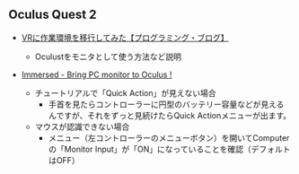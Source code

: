 
## Oculus Quest 2

* [VRに作業環境を移行してみた【プログラミング・ブログ】](https://hayatofolio.com/switch-workspace-to-vr/)
  * Oculustをモニタとして使う方法など説明

* [Immersed - Bring PC monitor to Oculus ! ](https://immersed.com/)
  * チュートリアルで「Quick Action」が見えない場合
    * 手首を見たらコントローラーに円型のバッテリー容量などが見えるんですが、それをずっと見続けたらQuick Actionメニューが出ます。
  * マウスが認識できない場合
    * メニュー（左コントローラーのメニューボタン）を開いてComputerの「Monitor Input」が「ON」になっていることを確認（デフォルトはOFF）




